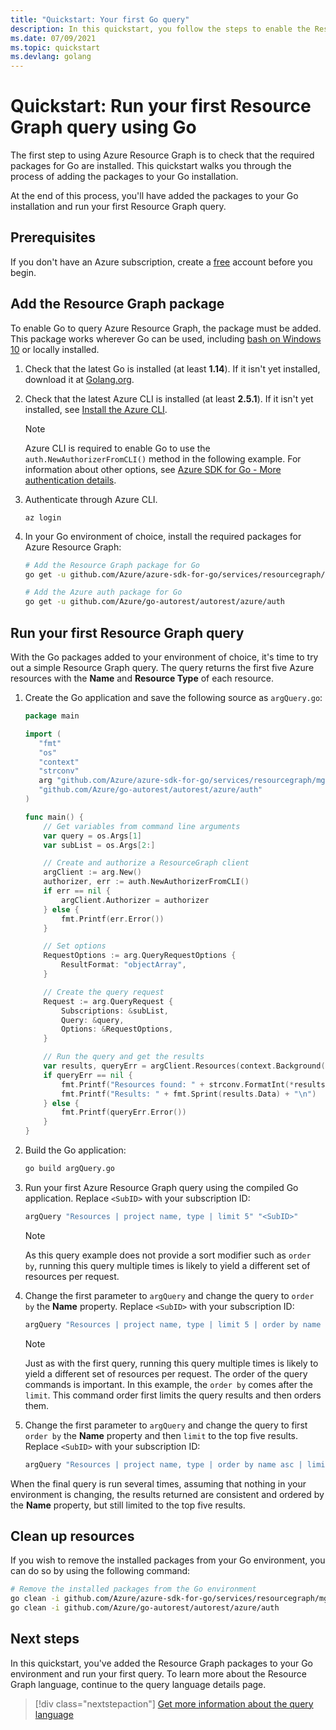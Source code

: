 ```yaml
---
title: "Quickstart: Your first Go query"
description: In this quickstart, you follow the steps to enable the Resource Graph package for Go and run your first query.
ms.date: 07/09/2021
ms.topic: quickstart
ms.devlang: golang
---
```

# Quickstart: Run your first Resource Graph query using Go

The first step to using Azure Resource Graph is to check that the required packages for Go are
installed. This quickstart walks you through the process of adding the packages to your Go
installation.

At the end of this process, you'll have added the packages to your Go installation and run your
first Resource Graph query.

## Prerequisites

If you don't have an Azure subscription, create a [free](https://azure.microsoft.com/free/) account
before you begin.

## Add the Resource Graph package

To enable Go to query Azure Resource Graph, the package must be added. This package works wherever
Go can be used, including [bash on Windows 10](/windows/wsl/install-win10) or locally installed.

1. Check that the latest Go is installed (at least **1.14**). If it isn't yet installed, download it
   at [Golang.org](https://go.dev/dl/).

1. Check that the latest Azure CLI is installed (at least **2.5.1**). If it isn't yet installed, see
   [Install the Azure CLI](/cli/azure/install-azure-cli).

   > [!NOTE]
   > Azure CLI is required to enable Go to use the `auth.NewAuthorizerFromCLI()` method in the
   > following example. For information about other options, see
   > [Azure SDK for Go - More authentication details](https://github.com/Azure/azure-sdk-for-go#more-authentication-details).

1. Authenticate through Azure CLI.

   ```azurecli
   az login
   ```

1. In your Go environment of choice, install the required packages for Azure Resource Graph:

   ```bash
   # Add the Resource Graph package for Go
   go get -u github.com/Azure/azure-sdk-for-go/services/resourcegraph/mgmt/2021-03-01/resourcegraph

   # Add the Azure auth package for Go
   go get -u github.com/Azure/go-autorest/autorest/azure/auth
   ```

## Run your first Resource Graph query

With the Go packages added to your environment of choice, it's time to try out a simple Resource
Graph query. The query returns the first five Azure resources with the **Name** and **Resource
Type** of each resource.

1. Create the Go application and save the following source as `argQuery.go`:

   ```go
   package main

   import (
      "fmt"
      "os"
      "context"
      "strconv"
      arg "github.com/Azure/azure-sdk-for-go/services/resourcegraph/mgmt/2021-03-01/resourcegraph"
      "github.com/Azure/go-autorest/autorest/azure/auth"
   )

   func main() {
       // Get variables from command line arguments
       var query = os.Args[1]
       var subList = os.Args[2:]

       // Create and authorize a ResourceGraph client
       argClient := arg.New()
       authorizer, err := auth.NewAuthorizerFromCLI()
       if err == nil {
           argClient.Authorizer = authorizer
       } else {
           fmt.Printf(err.Error())
       }

       // Set options
       RequestOptions := arg.QueryRequestOptions {
           ResultFormat: "objectArray",
       }

       // Create the query request
       Request := arg.QueryRequest {
           Subscriptions: &subList,
           Query: &query,
           Options: &RequestOptions,
       }

       // Run the query and get the results
       var results, queryErr = argClient.Resources(context.Background(), Request)
       if queryErr == nil {
           fmt.Printf("Resources found: " + strconv.FormatInt(*results.TotalRecords, 10) + "\n")
           fmt.Printf("Results: " + fmt.Sprint(results.Data) + "\n")
       } else {
           fmt.Printf(queryErr.Error())
       }
   }
   ```

1. Build the Go application:

   ```bash
   go build argQuery.go
   ```

1. Run your first Azure Resource Graph query using the compiled Go application. Replace `<SubID>`
   with your subscription ID:

   ```bash
   argQuery "Resources | project name, type | limit 5" "<SubID>"
   ```

   > [!NOTE]
   > As this query example does not provide a sort modifier such as `order by`, running this query
   > multiple times is likely to yield a different set of resources per request.

1. Change the first parameter to `argQuery` and change the query to `order by` the **Name**
   property. Replace `<SubID>` with your subscription ID:

   ```bash
   argQuery "Resources | project name, type | limit 5 | order by name asc" "<SubID>"
   ```

   > [!NOTE]
   > Just as with the first query, running this query multiple times is likely to yield a different
   > set of resources per request. The order of the query commands is important. In this example,
   > the `order by` comes after the `limit`. This command order first limits the query results and
   > then orders them.

1. Change the first parameter to `argQuery` and change the query to first `order by` the **Name**
   property and then `limit` to the top five results. Replace `<SubID>` with your subscription ID:

   ```bash
   argQuery "Resources | project name, type | order by name asc | limit 5" "<SubID>"
   ```

When the final query is run several times, assuming that nothing in your environment is changing,
the results returned are consistent and ordered by the **Name** property, but still limited to the
top five results.

## Clean up resources

If you wish to remove the installed packages from your Go environment, you can do so by using
the following command:

```bash
# Remove the installed packages from the Go environment
go clean -i github.com/Azure/azure-sdk-for-go/services/resourcegraph/mgmt/2019-04-01/resourcegraph
go clean -i github.com/Azure/go-autorest/autorest/azure/auth
```

## Next steps

In this quickstart, you've added the Resource Graph packages to your Go environment and run your
first query. To learn more about the Resource Graph language, continue to the query language details
page.

> [!div class="nextstepaction"]
> [Get more information about the query language](./concepts/query-language.md)
